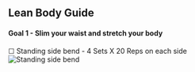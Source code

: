 ## Lean Body Guide
#### Goal 1 - Slim your waist and stretch your body
☐ Standing side bend - 4 Sets X 20 Reps on each side
![Standing side bend](https://i.pinimg.com/originals/2f/99/0c/2f990cb1c506615126817ff60fb4601e.gif)
